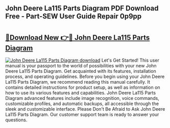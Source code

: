 ## John Deere La115 Parts Diagram PDF Download Free - Part-SEW User Guide Repair 0p9pp

# <h2><a href="http://dfqz9sq.blite.top/?on=John+Deere+La115+Parts+Diagram">🔗Download New 👉🔴 John Deere La115 Parts Diagram</a></h2>

[![John Deere La115 Parts Diagram download](https://i.imgur.com/lujVjoI.png)](http://dfqz9sq.blite.top/?on=John+Deere+La115+Parts+Diagram)
Let's Get Started! This user manual is your passport to the world of possibilities with your new John Deere La115 Parts Diagram. Get acquainted with its features, installation process, and operating guidelines. Before you begin using your John Deere La115 Parts Diagram, we recommend reading this manual carefully. It contains detailed instructions for product setup, as well as information on how to use its various features and capabilities. John Deere La115 Parts Diagram advanced features include image recognition, voice commands, customizable profiles, and automatic backups, all accessible through the sleek and customizable interface. Please Don't Be Afraid to Ask John Deere La115 Parts Diagram. Our customer support team is ready to answer your questions.
